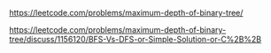https://leetcode.com/problems/maximum-depth-of-binary-tree/


https://leetcode.com/problems/maximum-depth-of-binary-tree/discuss/1156120/BFS-Vs-DFS-or-Simple-Solution-or-C%2B%2B
